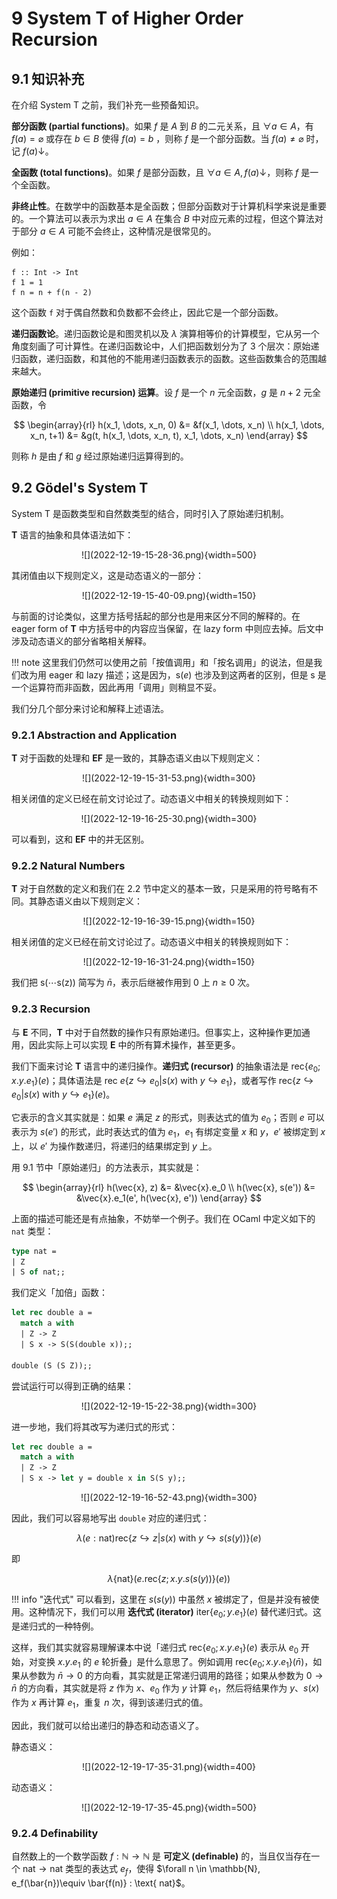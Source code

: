 # 9 System T of Higher Order Recursion

## 9.1 知识补充

在介绍 System T 之前，我们补充一些预备知识。

**部分函数 (partial functions)**。如果 $f$ 是 $A$ 到 $B$ 的二元关系，且 $\forall a \in A$，有 $f(a) = \varnothing$ 或存在 $b\in B$ 使得 $f(a) = {b}$ ，则称 $f$ 是一个部分函数。当 $f(a) \neq \varnothing$ 时，记 $f(a)\downarrow$。

**全函数 (total functions)**。如果 $f$ 是部分函数，且 $\forall a \in A, f(a)\downarrow$，则称 $f$ 是一个全函数。

**非终止性**。在数学中的函数基本是全函数；但部分函数对于计算机科学来说是重要的。一个算法可以表示为求出 $a\in A$ 在集合 $B$ 中对应元素的过程，但这个算法对于部分 $a\in A$ 可能不会终止，这种情况是很常见的。

例如：

```
f :: Int -> Int
f 1 = 1
f n = n + f(n - 2)
```

这个函数 `f` 对于偶自然数和负数都不会终止，因此它是一个部分函数。

**递归函数论**。递归函数论是和图灵机以及 $\lambda$ 演算相等价的计算模型，它从另一个⻆度刻画了可计算性。在递归函数论中，人们把函数划分为了 3 个层次：原始递归函数，递归函数，和其他的不能用递归函数表示的函数。这些函数集合的范围越来越大。

**原始递归 (primitive recursion) 运算**。设 $f$ 是一个 $n$ 元全函数，$g$ 是 $n+2$ 元全函数，令

$$
\begin{array}{rl}
h(x_1, \dots, x_n, 0) &= &f(x_1, \dots, x_n) \\
h(x_1, \dots, x_n, t+1) &= &g(t, h(x_1, \dots, x_n, t), x_1, \dots, x_n) 
\end{array}
$$

则称 $h$ 是由 $f$ 和 $g$ 经过原始递归运算得到的。

## 9.2 Gödel's System T

System T 是函数类型和自然数类型的结合，同时引入了原始递归机制。

**T** 语言的抽象和具体语法如下：

<center>![](2022-12-19-15-28-36.png){width=500}</center>

其闭值由以下规则定义，这是动态语义的一部分：

<center>![](2022-12-19-15-40-09.png){width=150}</center>

与前面的讨论类似，这里方括号括起的部分也是用来区分不同的解释的。在 eager form of **T** 中方括号中的内容应当保留，在 lazy form 中则应去掉。后文中涉及动态语义的部分省略相关解释。

!!! note
    这里我们仍然可以使用之前「按值调用」和「按名调用」的说法，但是我们改为用 eager 和 lazy 描述；这是因为，$\text{s}(e)$ 也涉及到这两者的区别，但是 $\text{s}$ 是一个运算符而非函数，因此再用「调用」则稍显不妥。

我们分几个部分来讨论和解释上述语法。

### 9.2.1 Abstraction and Application

**T** 对于函数的处理和 **EF** 是一致的，其静态语义由以下规则定义：

<center>![](2022-12-19-15-31-53.png){width=300}</center>

相关闭值的定义已经在前文讨论过了。动态语义中相关的转换规则如下：

<center>![](2022-12-19-16-25-30.png){width=300}</center>

可以看到，这和 **EF** 中的并无区别。

### 9.2.2 Natural Numbers

**T** 对于自然数的定义和我们在 2.2 节中定义的基本一致，只是采用的符号略有不同。其静态语义由以下规则定义：

<center>![](2022-12-19-16-39-15.png){width=150}</center>

相关闭值的定义已经在前文讨论过了。动态语义中相关的转换规则如下：

<center>![](2022-12-19-16-31-24.png){width=150}</center>

我们把 $\text{s(}\cdots \text{s(z))}$ 简写为 $\bar{n}$，表示后继被作用到 0 上 $n \ge 0$ 次。

### 9.2.3 Recursion

与 **E** 不同，**T** 中对于自然数的操作只有原始递归。但事实上，这种操作更加通用，因此实际上可以实现 **E** 中的所有算术操作，甚至更多。

我们下面来讨论 **T** 语言中的递归操作。**递归式 (recursor)** 的抽象语法是 $\text{rec}\{e_0;x.y.e_1\}(e)$；具体语法是 $\text{rec }e\{z\hookrightarrow e_0 | s(x) \text{ with } y \hookrightarrow e_1\}$，或者写作 $\text{rec}\{z\hookrightarrow e_0 | s(x) \text{ with } y \hookrightarrow e_1\}(e)$。

它表示的含义其实就是：如果 $e$ 满足 $z$ 的形式，则表达式的值为 $e_0$；否则 $e$ 可以表示为 $s(e')$ 的形式，此时表达式的值为 $e_1$，$e_1$ 有绑定变量 $x$ 和 $y$，$e'$ 被绑定到 $x$ 上，以 $e'$ 为操作数递归，将递归的结果绑定到 $y$ 上。

用 9.1 节中「原始递归」的方法表示，其实就是：

$$
\begin{array}{rl}
h(\vec{x}, z) &= &\vec{x}.e_0 \\
h(\vec{x}, s(e')) &= &\vec{x}.e_1(e', h(\vec{x}, e')) 
\end{array}
$$

上面的描述可能还是有点抽象，不妨举一个例子。我们在 OCaml 中定义如下的 `nat` 类型：

```OCaml
type nat = 
| Z 
| S of nat;;
```

我们定义「加倍」函数：

```OCaml
let rec double a = 
  match a with
  | Z -> Z
  | S x -> S(S(double x));;

double (S (S Z));;
```

尝试运行可以得到正确的结果：

<center>![](2022-12-19-15-22-38.png){width=300}</center>

进一步地，我们将其改写为递归式的形式：

```OCaml
let rec double a = 
  match a with
  | Z -> Z
  | S x -> let y = double x in S(S y);;
```

<center>![](2022-12-19-16-52-43.png){width=300}</center>

因此，我们可以容易地写出 `double` 对应的递归式：

$$\lambda(e:\text{nat})\text{rec}\{z\hookrightarrow z | s(x) \text{ with } y \hookrightarrow s(s(y))\}(e)$$

即

$$\lambda\{\text{nat}\}(e.\text{rec}\{z; x.y.s(s(y))\}(e))$$

!!! info "迭代式"
    可以看到，这里在 $s(s(y))$ 中虽然 $x$ 被绑定了，但是并没有被使用。这种情况下，我们可以用 **迭代式 (iterator)** $\text{iter}\{e_0;y.e_1\}(e)$ 替代递归式。这是递归式的一种特例。

这样，我们其实就容易理解课本中说「递归式 $\text{rec}\{e_0;x.y.e_1\}(e)$ 表示从 $e_0$ 开始，对变换 $x.y.e_1$ 的 $e$ 轮折叠」是什么意思了。例如调用 $\text{rec}\{e_0;x.y.e_1\}(\bar{n})$，如果从参数为 $\bar{n}\to 0$ 的方向看，其实就是正常递归调用的路径；如果从参数为 $0\to \bar{n}$ 的方向看，其实就是将 $z$ 作为 $x$、$e_0$ 作为 $y$ 计算 $e_1$，然后将结果作为 $y$、$s(x)$ 作为 $x$ 再计算 $e_1$，重复 $n$ 次，得到该递归式的值。

因此，我们就可以给出递归的静态和动态语义了。

静态语义：

<center>![](2022-12-19-17-35-31.png){width=400}</center>

动态语义：

<center>![](2022-12-19-17-35-45.png){width=500}</center>

### 9.2.4 Definability

自然数上的一个数学函数 $f : \mathbb{N}\to\mathbb{N}$ 是 **可定义 (definable)** 的，当且仅当存在一个 $\text{nat}\to\text{nat}$ 类型的表达式 $e_f$，使得 $\forall n \in \mathbb{N}, e_f(\bar{n})\equiv \bar{f(n)} : \text{ nat}$。